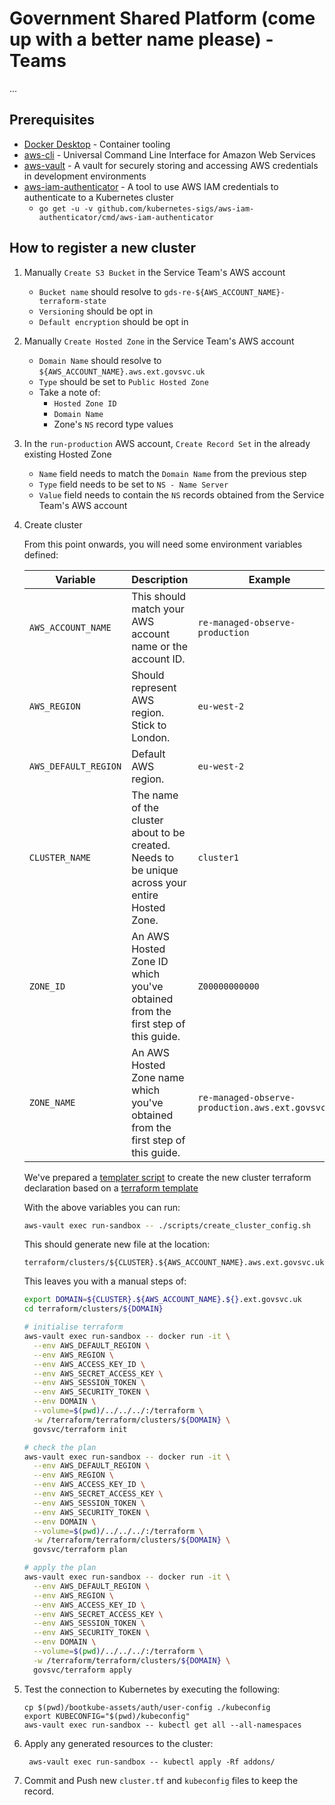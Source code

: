 # Government Shared Platform (come up with a better name please) - Teams

...

## Prerequisites

- [Docker Desktop](https://docs.docker.com/install/#supported-platforms) - Container tooling
- [aws-cli](https://github.com/aws/aws-cli) - Universal Command Line Interface for Amazon Web Services
- [aws-vault](https://github.com/99designs/aws-vault) - A vault for securely storing and accessing AWS credentials in development environments
- [aws-iam-authenticator](https://github.com/kubernetes-sigs/aws-iam-authenticator) - A tool to use AWS IAM credentials to authenticate to a Kubernetes cluster
  - `go get -u -v github.com/kubernetes-sigs/aws-iam-authenticator/cmd/aws-iam-authenticator`

## How to register a new cluster

1. Manually `Create S3 Bucket` in the Service Team's AWS account
    * `Bucket name` should resolve to
      `gds-re-${AWS_ACCOUNT_NAME}-terraform-state`
    * `Versioning` should be opt in
    * `Default encryption` should be opt in
1. Manually `Create Hosted Zone` in the Service Team's AWS account
    * `Domain Name` should resolve to
      `${AWS_ACCOUNT_NAME}.aws.ext.govsvc.uk`
    * `Type` should be set to `Public Hosted Zone`
    * Take a note of:
        * `Hosted Zone ID`
        * `Domain Name`
        * Zone's `NS` record type values
1. In the `run-production` AWS account, `Create Record Set` in the already
   existing Hosted Zone
   * `Name` field needs to match the `Domain Name` from the previous step
   * `Type` field needs to be set to `NS - Name Server`
   * `Value` field needs to contain the `NS` records obtained from the Service
     Team's AWS account
1. Create cluster

    From this point onwards, you will need some environment variables defined:

    | Variable | Description | Example |
    |---|---|---|
    | `AWS_ACCOUNT_NAME` | This should match your AWS account name or the account ID. | `re-managed-observe-production` |
    | `AWS_REGION` | Should represent AWS region. Stick to London. | `eu-west-2` |
    | `AWS_DEFAULT_REGION` | Default AWS region. | `eu-west-2` |
    | `CLUSTER_NAME` | The name of the cluster about to be created. Needs to be unique across your entire Hosted Zone. | `cluster1` |
    | `ZONE_ID` | An AWS Hosted Zone ID which you've obtained from the first step of this guide. | `Z00000000000` |
    | `ZONE_NAME` | An AWS Hosted Zone name which you've obtained from the first step of this guide. | `re-managed-observe-production.aws.ext.govsvc.uk` |

    We've prepared a [templater script](https://github.com/alphagov/gsp-teams/blob/master/scripts/create_cluster_config.sh) to create the new cluster terraform declaration based on a [terraform template](https://github.com/alphagov/gsp-teams/blob/master/terraform/templates/cluster.tf)

    With the above variables you can run:

    ```sh
    aws-vault exec run-sandbox -- ./scripts/create_cluster_config.sh
    ```

    This should generate new file at the location:

    ```
    terraform/clusters/${CLUSTER}.${AWS_ACCOUNT_NAME}.aws.ext.govsvc.uk/cluster.tf
    ```

    This leaves you with a manual steps of:

    ```sh
    export DOMAIN=${CLUSTER}.${AWS_ACCOUNT_NAME}.${}.ext.govsvc.uk
    cd terraform/clusters/${DOMAIN}

    # initialise terraform
    aws-vault exec run-sandbox -- docker run -it \
      --env AWS_DEFAULT_REGION \
      --env AWS_REGION \
      --env AWS_ACCESS_KEY_ID \
      --env AWS_SECRET_ACCESS_KEY \
      --env AWS_SESSION_TOKEN \
      --env AWS_SECURITY_TOKEN \
      --env DOMAIN \
      --volume=$(pwd)/../../../:/terraform \
      -w /terraform/terraform/clusters/${DOMAIN} \
      govsvc/terraform init

    # check the plan
    aws-vault exec run-sandbox -- docker run -it \
      --env AWS_DEFAULT_REGION \
      --env AWS_REGION \
      --env AWS_ACCESS_KEY_ID \
      --env AWS_SECRET_ACCESS_KEY \
      --env AWS_SESSION_TOKEN \
      --env AWS_SECURITY_TOKEN \
      --env DOMAIN \
      --volume=$(pwd)/../../../:/terraform \
      -w /terraform/terraform/clusters/${DOMAIN} \
      govsvc/terraform plan

    # apply the plan
    aws-vault exec run-sandbox -- docker run -it \
      --env AWS_DEFAULT_REGION \
      --env AWS_REGION \
      --env AWS_ACCESS_KEY_ID \
      --env AWS_SECRET_ACCESS_KEY \
      --env AWS_SESSION_TOKEN \
      --env AWS_SECURITY_TOKEN \
      --env DOMAIN \
      --volume=$(pwd)/../../../:/terraform \
      -w /terraform/terraform/clusters/${DOMAIN} \
      govsvc/terraform apply
    ```

1. Test the connection to Kubernetes by executing the following:
    ```
    cp $(pwd)/bootkube-assets/auth/user-config ./kubeconfig
    export KUBECONFIG="$(pwd)/kubeconfig"
    aws-vault exec run-sandbox -- kubectl get all --all-namespaces
    ```

1. Apply any generated resources to the cluster:
   ```
    aws-vault exec run-sandbox -- kubectl apply -Rf addons/
   ```

1. Commit and Push new `cluster.tf` and `kubeconfig` files to keep the record.
